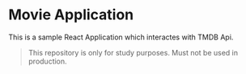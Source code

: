 # Movie Application

This is a sample React Application which interactes with TMDB Api.

> This repository is only for study purposes. Must not be used in production.